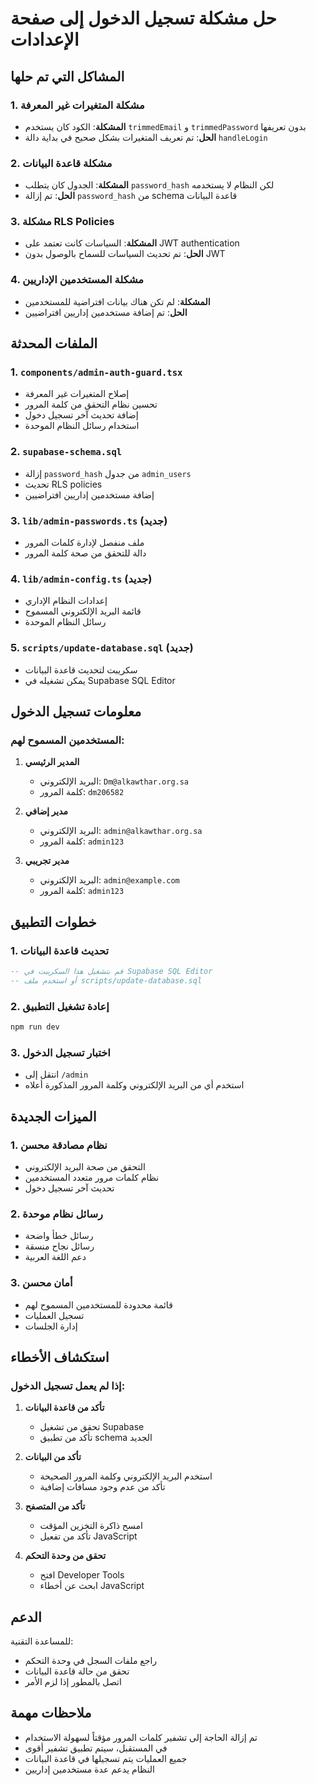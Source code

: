 # حل مشكلة تسجيل الدخول إلى صفحة الإعدادات

## المشاكل التي تم حلها

### 1. مشكلة المتغيرات غير المعرفة
- **المشكلة**: الكود كان يستخدم `trimmedEmail` و `trimmedPassword` بدون تعريفها
- **الحل**: تم تعريف المتغيرات بشكل صحيح في بداية دالة `handleLogin`

### 2. مشكلة قاعدة البيانات
- **المشكلة**: الجدول كان يتطلب `password_hash` لكن النظام لا يستخدمه
- **الحل**: تم إزالة `password_hash` من schema قاعدة البيانات

### 3. مشكلة RLS Policies
- **المشكلة**: السياسات كانت تعتمد على JWT authentication
- **الحل**: تم تحديث السياسات للسماح بالوصول بدون JWT

### 4. مشكلة المستخدمين الإداريين
- **المشكلة**: لم تكن هناك بيانات افتراضية للمستخدمين
- **الحل**: تم إضافة مستخدمين إداريين افتراضيين

## الملفات المحدثة

### 1. `components/admin-auth-guard.tsx`
- إصلاح المتغيرات غير المعرفة
- تحسين نظام التحقق من كلمة المرور
- إضافة تحديث آخر تسجيل دخول
- استخدام رسائل النظام الموحدة

### 2. `supabase-schema.sql`
- إزالة `password_hash` من جدول `admin_users`
- تحديث RLS policies
- إضافة مستخدمين إداريين افتراضيين

### 3. `lib/admin-passwords.ts` (جديد)
- ملف منفصل لإدارة كلمات المرور
- دالة للتحقق من صحة كلمة المرور

### 4. `lib/admin-config.ts` (جديد)
- إعدادات النظام الإداري
- قائمة البريد الإلكتروني المسموح
- رسائل النظام الموحدة

### 5. `scripts/update-database.sql` (جديد)
- سكريبت لتحديث قاعدة البيانات
- يمكن تشغيله في Supabase SQL Editor

## معلومات تسجيل الدخول

### المستخدمين المسموح لهم:

1. **المدير الرئيسي**
   - البريد الإلكتروني: `Dm@alkawthar.org.sa`
   - كلمة المرور: `dm206582`

2. **مدير إضافي**
   - البريد الإلكتروني: `admin@alkawthar.org.sa`
   - كلمة المرور: `admin123`

3. **مدير تجريبي**
   - البريد الإلكتروني: `admin@example.com`
   - كلمة المرور: `admin123`

## خطوات التطبيق

### 1. تحديث قاعدة البيانات
```sql
-- قم بتشغيل هذا السكريبت في Supabase SQL Editor
-- أو استخدم ملف scripts/update-database.sql
```

### 2. إعادة تشغيل التطبيق
```bash
npm run dev
```

### 3. اختبار تسجيل الدخول
- انتقل إلى `/admin`
- استخدم أي من البريد الإلكتروني وكلمة المرور المذكورة أعلاه

## الميزات الجديدة

### 1. نظام مصادقة محسن
- التحقق من صحة البريد الإلكتروني
- نظام كلمات مرور متعدد المستخدمين
- تحديث آخر تسجيل دخول

### 2. رسائل نظام موحدة
- رسائل خطأ واضحة
- رسائل نجاح منسقة
- دعم اللغة العربية

### 3. أمان محسن
- قائمة محدودة للمستخدمين المسموح لهم
- تسجيل العمليات
- إدارة الجلسات

## استكشاف الأخطاء

### إذا لم يعمل تسجيل الدخول:

1. **تأكد من قاعدة البيانات**
   - تحقق من تشغيل Supabase
   - تأكد من تطبيق schema الجديد

2. **تأكد من البيانات**
   - استخدم البريد الإلكتروني وكلمة المرور الصحيحة
   - تأكد من عدم وجود مسافات إضافية

3. **تأكد من المتصفح**
   - امسح ذاكرة التخزين المؤقت
   - تأكد من تفعيل JavaScript

4. **تحقق من وحدة التحكم**
   - افتح Developer Tools
   - ابحث عن أخطاء JavaScript

## الدعم

للمساعدة التقنية:
- راجع ملفات السجل في وحدة التحكم
- تحقق من حالة قاعدة البيانات
- اتصل بالمطور إذا لزم الأمر

## ملاحظات مهمة

- تم إزالة الحاجة إلى تشفير كلمات المرور مؤقتاً لسهولة الاستخدام
- في المستقبل، سيتم تطبيق تشفير أقوى
- جميع العمليات يتم تسجيلها في قاعدة البيانات
- النظام يدعم عدة مستخدمين إداريين




